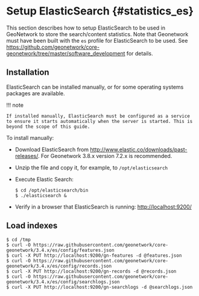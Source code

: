 # Setup ElasticSearch {#statistics_es}

This section describes how to setup ElasticSearch to be used in GeoNetwork to store the search/content statistics. Note that Geonetwork must have been built with the `es` profile for ElasticSearch to be used. See <https://github.com/geonetwork/core-geonetwork/tree/master/software_development> for details.

## Installation

ElasticSearch can be installed manually, or for some operating systems packages are available.

!!! note

    If installed manually, ElasticSearch must be configured as a service to ensure it starts automatically when the server is started. This is beyond the scope of this guide.


To install manually:

-   Download ElasticSearch from <http://www.elastic.co/downloads/past-releases/>. For Geonetwork 3.8.x version 7.2.x is recommended.

-   Unzip the file and copy it, for example, to ``/opt/elasticsearch``

-   Execute Elastic Search:

    ``` shell
    $ cd /opt/elasticsearch/bin
    $ ./elasticsearch &
    ```

-   Verify in a browser that ElasticSearch is running: <http://localhost:9200/>

## Load indexes

``` shell
$ cd /tmp
$ curl -O https://raw.githubusercontent.com/geonetwork/core-geonetwork/3.4.x/es/config/features.json
$ curl -X PUT http://localhost:9200/gn-features -d @features.json
$ curl -O https://raw.githubusercontent.com/geonetwork/core-geonetwork/3.4.x/es/config/records.json
$ curl -X PUT http://localhost:9200/gn-records -d @records.json
$ curl -O https://raw.githubusercontent.com/geonetwork/core-geonetwork/3.4.x/es/config/searchlogs.json
$ curl -X PUT http://localhost:9200/gn-searchlogs -d @searchlogs.json
```
